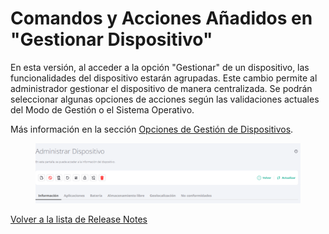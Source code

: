 # Comandos y Acciones Añadidos en "Gestionar Dispositivo"

En esta versión, al acceder a la opción "Gestionar" de un dispositivo, las funcionalidades del dispositivo estarán agrupadas. Este cambio permite al administrador gestionar el dispositivo de manera centralizada. Se podrán seleccionar algunas opciones de acciones según las validaciones actuales del Modo de Gestión o el Sistema Operativo.

Más información en la sección [Opciones de Gestión de Dispositivos](../../portal/dispositivos/lista-de-dispositivos/opciones-de-administracion-de-dispositivos-1.md).

<figure><img src="../../.gitbook/assets/image (269).png" alt=""><figcaption></figcaption></figure>

[Volver a la lista de Release Notes](broken-reference)
